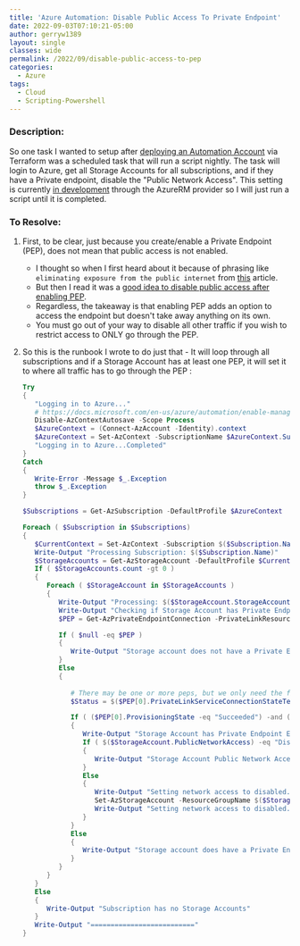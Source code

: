 ```yaml
---
title: 'Azure Automation: Disable Public Access To Private Endpoint'
date: 2022-09-03T07:10:21-05:00
author: gerryw1389
layout: single
classes: wide
permalink: /2022/09/disable-public-access-to-pep
categories:
  - Azure
tags:
  - Cloud
  - Scripting-Powershell
---
```

<!--more-->

### Description:

So one task I wanted to setup after [deploying an Automation Account](https://automationadmin.com/2022/08/tf-create-aa-with-source-control) via Terraform was a scheduled task that will run a script nightly. The task will login to Azure, get all Storage Accounts for all subscriptions, and if they have a Private endpoint, disable the "Public Network Access". This setting is currently [in development](https://github.com/hashicorp/terraform-provider-azurerm/issues/16335) through the AzureRM provider so I will just run a script until it is completed.

### To Resolve:

1. First, to be clear, just because you create/enable a Private Endpoint (PEP), does not mean that public access is not enabled. 
   - I thought so when I first heard about it because of phrasing like `eliminating exposure from the public internet` from [this](https://docs.microsoft.com/en-us/azure/storage/common/storage-private-endpoints) article. 
   - But then I read it was a [good idea to disable public access after enabling PEP](https://docs.microsoft.com/en-us/azure/storage/common/storage-network-security?toc=%2Fazure%2Fstorage%2Fblobs%2Ftoc.json&tabs=azure-portal). 
   - Regardless, the takeaway is that enabling PEP adds an option to access the endpoint but doesn't take away anything on its own. 
   - You must go out of your way to disable all other traffic if you wish to restrict access to ONLY go through the PEP.

1. So this is the runbook I wrote to do just that - It will loop through all subscriptions and if a Storage Account has at least one PEP, it will set it to where all traffic has to go through the PEP :


   ```powershell
   Try
   {
      "Logging in to Azure..."
      # https://docs.microsoft.com/en-us/azure/automation/enable-managed-identity-for-automation
      Disable-AzContextAutosave -Scope Process
      $AzureContext = (Connect-AzAccount -Identity).context
      $AzureContext = Set-AzContext -SubscriptionName $AzureContext.Subscription -DefaultProfile $AzureContext
      "Logging in to Azure...Completed"
   }
   Catch 
   {
      Write-Error -Message $_.Exception
      throw $_.Exception
   }

   $Subscriptions = Get-AzSubscription -DefaultProfile $AzureContext

   Foreach ( $Subscription in $Subscriptions)
   {
      $CurrentContext = Set-AzContext -Subscription $($Subscription.Name)
      Write-Output "Processing Subscription: $($Subscription.Name)"
      $StorageAccounts = Get-AzStorageAccount -DefaultProfile $CurrentContext
      If ( $StorageAccounts.count -gt 0 )
      {
         Foreach ( $StorageAccount in $StorageAccounts )
         {
            Write-Output "Processing: $($StorageAccount.StorageAccountName)"
            Write-Output "Checking if Storage Account has Private Endpoint Enabled..."
            $PEP = Get-AzPrivateEndpointConnection -PrivateLinkResourceId $($StorageAccount.Id)

            If ( $null -eq $PEP )
            {
               Write-Output "Storage account does not have a Private Endpoint, moving on ...."
            }
            Else
            {
               
               # There may be one or more peps, but we only need the first one to know to disable public network access so we access it via PEP[0]
               $Status = $($PEP[0].PrivateLinkServiceConnectionStateText) | ConvertFrom-Json

               If ( ($PEP[0].ProvisioningState -eq "Succeeded") -and ($($Status.Status) -eq "Approved") )
               {
                  Write-Output "Storage Account has Private Endpoint Enabled. Checking if Public Network Access is set to Disabled..."
                  If ( $($StorageAccount.PublicNetworkAccess) -eq "Disabled" )
                  {
                     Write-Output "Storage Account Public Network Access already set to Disabled"
                  }
                  Else
                  {
                     Write-Output "Setting network access to disabled..."
                     Set-AzStorageAccount -ResourceGroupName $($StorageAccount.ResourceGroupName) -Name $($StorageAccount.StorageAccountName) -PublicNetworkAccess "Disabled"
                     Write-Output "Setting network access to disabled...Completed"
                  }
               }
               Else
               {
                  Write-Output "Storage account does have a Private Endpoint, but it may not be approved. Moving on ...."
               }
            }
         }
      }
      Else
      {
         Write-Output "Subscription has no Storage Accounts"
      }
      Write-Output "=========================="
   }
   ```
